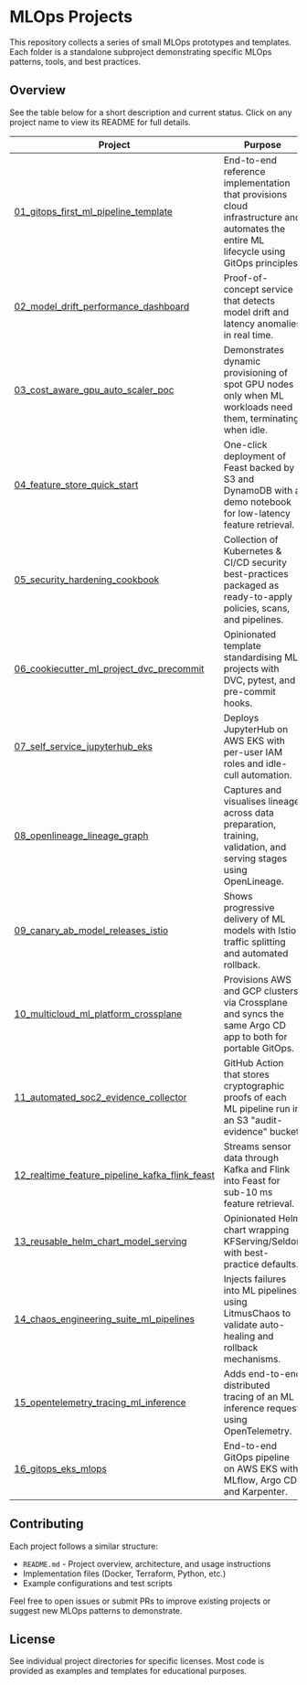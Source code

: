 # MLOps Projects

This repository collects a series of small MLOps prototypes and templates. Each folder is a standalone subproject demonstrating specific MLOps patterns, tools, and best practices. 

## Overview

See the table below for a short description and current status. Click on any project name to view its README for full details.

| Project | Purpose | Status |
|---|---|---|
| [01_gitops_first_ml_pipeline_template](01_gitops_first_ml_pipeline_template/README.md) | End-to-end reference implementation that provisions cloud infrastructure and automates the entire ML lifecycle using GitOps principles. | scaffold only – PRs welcome! |
| [02_model_drift_performance_dashboard](02_model_drift_performance_dashboard/README.md) | Proof-of-concept service that detects model drift and latency anomalies in real time. | planning |
| [03_cost_aware_gpu_auto_scaler_poc](03_cost_aware_gpu_auto_scaler_poc/README.md) | Demonstrates dynamic provisioning of spot GPU nodes only when ML workloads need them, terminating when idle. | not started |
| [04_feature_store_quick_start](04_feature_store_quick_start/README.md) | One-click deployment of Feast backed by S3 and DynamoDB with a demo notebook for low-latency feature retrieval. | draft |
| [05_security_hardening_cookbook](05_security_hardening_cookbook/README.md) | Collection of Kubernetes & CI/CD security best-practices packaged as ready-to-apply policies, scans, and pipelines. | concept |
| [06_cookiecutter_ml_project_dvc_precommit](06_cookiecutter_ml_project_dvc_precommit/README.md) | Opinionated template standardising ML projects with DVC, pytest, and pre-commit hooks. | boilerplate |
| [07_self_service_jupyterhub_eks](07_self_service_jupyterhub_eks/README.md) | Deploys JupyterHub on AWS EKS with per-user IAM roles and idle-cull automation. | skeleton |
| [08_openlineage_lineage_graph](08_openlineage_lineage_graph/README.md) | Captures and visualises lineage across data preparation, training, validation, and serving stages using OpenLineage. | alpha |
| [09_canary_ab_model_releases_istio](09_canary_ab_model_releases_istio/README.md) | Shows progressive delivery of ML models with Istio traffic splitting and automated rollback. | planning |
| [10_multicloud_ml_platform_crossplane](10_multicloud_ml_platform_crossplane/README.md) | Provisions AWS and GCP clusters via Crossplane and syncs the same Argo CD app to both for portable GitOps. | idea |
| [11_automated_soc2_evidence_collector](11_automated_soc2_evidence_collector/README.md) | GitHub Action that stores cryptographic proofs of each ML pipeline run in an S3 "audit-evidence" bucket. | proposal |
| [12_realtime_feature_pipeline_kafka_flink_feast](12_realtime_feature_pipeline_kafka_flink_feast/README.md) | Streams sensor data through Kafka and Flink into Feast for sub-10 ms feature retrieval. | design |
| [13_reusable_helm_chart_model_serving](13_reusable_helm_chart_model_serving/README.md) | Opinionated Helm chart wrapping KFServing/Seldon with best-practice defaults. | N/A |
| [14_chaos_engineering_suite_ml_pipelines](14_chaos_engineering_suite_ml_pipelines/README.md) | Injects failures into ML pipelines using LitmusChaos to validate auto-healing and rollback mechanisms. | plan |
| [15_opentelemetry_tracing_ml_inference](15_opentelemetry_tracing_ml_inference/README.md) | Adds end-to-end distributed tracing of an ML inference request using OpenTelemetry. | ready |
| [16_gitops_eks_mlops](16_gitops_eks_mlops/README.md) | End-to-end GitOps pipeline on AWS EKS with MLflow, Argo CD and Karpenter. | minimal working skeleton |

## Contributing

Each project follows a similar structure:
- `README.md` - Project overview, architecture, and usage instructions
- Implementation files (Docker, Terraform, Python, etc.)
- Example configurations and test scripts

Feel free to open issues or submit PRs to improve existing projects or suggest new MLOps patterns to demonstrate.

## License

See individual project directories for specific licenses. Most code is provided as examples and templates for educational purposes.
